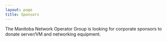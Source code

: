 ```yaml
---
layout: page
title: Sponsors
---
```


The Manitoba Network Operator Group is looking for corporate sponsors to donate server/VM and networking equipment.

